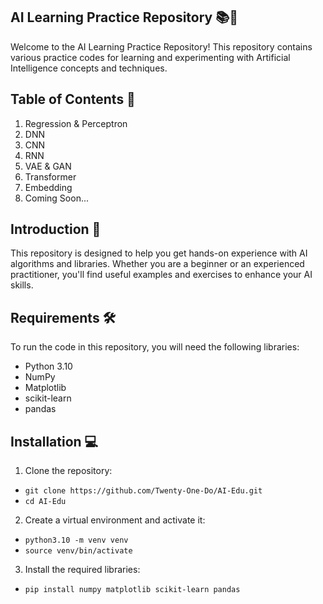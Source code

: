 ## AI Learning Practice Repository 📚🤖
Welcome to the AI Learning Practice Repository! This repository contains various practice codes for learning and experimenting with Artificial Intelligence concepts and techniques.

## Table of Contents 📑
1. Regression & Perceptron
2. DNN
3. CNN
4. RNN
5. VAE & GAN
6. Transformer
7. Embedding
8. Coming Soon...

## Introduction 📝
This repository is designed to help you get hands-on experience with AI algorithms and libraries. Whether you are a beginner or an experienced practitioner, you'll find useful examples and exercises to enhance your AI skills.

## Requirements 🛠️
To run the code in this repository, you will need the following libraries:

- Python 3.10
- NumPy
- Matplotlib
- scikit-learn
- pandas

## Installation 💻

1. Clone the repository:

- ``git clone https://github.com/Twenty-One-Do/AI-Edu.git``
- ``cd AI-Edu``

2. Create a virtual environment and activate it:

- ``python3.10 -m venv venv``
- ``source venv/bin/activate``

3. Install the required libraries:

- ``pip install numpy matplotlib scikit-learn pandas``
